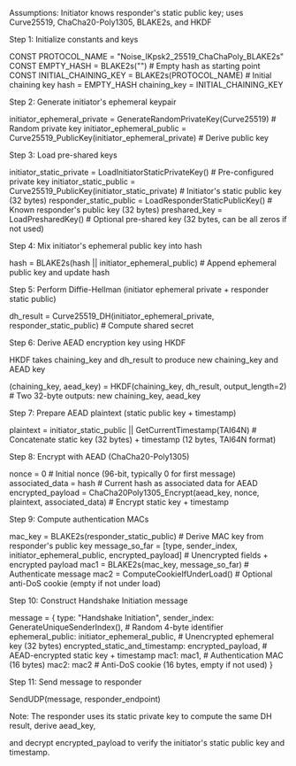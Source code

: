 Assumptions: Initiator knows responder's static public key; uses Curve25519, ChaCha20-Poly1305, BLAKE2s, and HKDF

Step 1: Initialize constants and keys

CONST PROTOCOL_NAME = "Noise_IKpsk2_25519_ChaChaPoly_BLAKE2s" CONST EMPTY_HASH = BLAKE2s("") # Empty hash as starting point CONST INITIAL_CHAINING_KEY = BLAKE2s(PROTOCOL_NAME) # Initial chaining key hash = EMPTY_HASH chaining_key = INITIAL_CHAINING_KEY

Step 2: Generate initiator's ephemeral keypair

initiator_ephemeral_private = GenerateRandomPrivateKey(Curve25519) # Random private key initiator_ephemeral_public = Curve25519_PublicKey(initiator_ephemeral_private) # Derive public key

Step 3: Load pre-shared keys

initiator_static_private = LoadInitiatorStaticPrivateKey() # Pre-configured private key initiator_static_public = Curve25519_PublicKey(initiator_static_private) # Initiator's static public key (32 bytes) responder_static_public = LoadResponderStaticPublicKey() # Known responder's public key (32 bytes) preshared_key = LoadPresharedKey() # Optional pre-shared key (32 bytes, can be all zeros if not used)

Step 4: Mix initiator's ephemeral public key into hash

hash = BLAKE2s(hash || initiator_ephemeral_public) # Append ephemeral public key and update hash

Step 5: Perform Diffie-Hellman (initiator ephemeral private + responder static public)

dh_result = Curve25519_DH(initiator_ephemeral_private, responder_static_public) # Compute shared secret

Step 6: Derive AEAD encryption key using HKDF

HKDF takes chaining_key and dh_result to produce new chaining_key and AEAD key

(chaining_key, aead_key) = HKDF(chaining_key, dh_result, output_length=2) # Two 32-byte outputs: new chaining_key, aead_key

Step 7: Prepare AEAD plaintext (static public key + timestamp)

plaintext = initiator_static_public || GetCurrentTimestamp(TAI64N) # Concatenate static key (32 bytes) + timestamp (12 bytes, TAI64N format)

Step 8: Encrypt with AEAD (ChaCha20-Poly1305)

nonce = 0 # Initial nonce (96-bit, typically 0 for first message) associated_data = hash # Current hash as associated data for AEAD encrypted_payload = ChaCha20Poly1305_Encrypt(aead_key, nonce, plaintext, associated_data) # Encrypt static key + timestamp

Step 9: Compute authentication MACs

mac_key = BLAKE2s(responder_static_public) # Derive MAC key from responder's public key message_so_far = [type, sender_index, initiator_ephemeral_public, encrypted_payload] # Unencrypted fields + encrypted payload mac1 = BLAKE2s(mac_key, message_so_far) # Authenticate message mac2 = ComputeCookieIfUnderLoad() # Optional anti-DoS cookie (empty if not under load)

Step 10: Construct Handshake Initiation message

message = { type: "Handshake Initiation", sender_index: GenerateUniqueSenderIndex(), # Random 4-byte identifier ephemeral_public: initiator_ephemeral_public, # Unencrypted ephemeral key (32 bytes) encrypted_static_and_timestamp: encrypted_payload, # AEAD-encrypted static key + timestamp mac1: mac1, # Authentication MAC (16 bytes) mac2: mac2 # Anti-DoS cookie (16 bytes, empty if not used) }

Step 11: Send message to responder

SendUDP(message, responder_endpoint)

Note: The responder uses its static private key to compute the same DH result, derive aead_key,

and decrypt encrypted_payload to verify the initiator's static public key and timestamp.